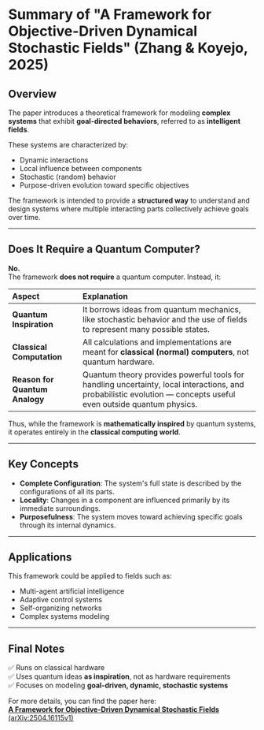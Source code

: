 # Summary of "A Framework for Objective-Driven Dynamical Stochastic Fields" (Zhang & Koyejo, 2025)

## Overview

The paper introduces a theoretical framework for modeling **complex systems** that exhibit **goal-directed behaviors**, referred to as **intelligent fields**.

These systems are characterized by:

- Dynamic interactions
- Local influence between components
- Stochastic (random) behavior
- Purpose-driven evolution toward specific objectives

The framework is intended to provide a **structured way** to understand and design systems where multiple interacting parts collectively achieve goals over time.

---

## Does It Require a Quantum Computer?

**No.**  
The framework **does not require** a quantum computer. Instead, it:

| Aspect | Explanation |
|:---|:---|
| **Quantum Inspiration** | It borrows ideas from quantum mechanics, like stochastic behavior and the use of fields to represent many possible states. |
| **Classical Computation** | All calculations and implementations are meant for **classical (normal) computers**, not quantum hardware. |
| **Reason for Quantum Analogy** | Quantum theory provides powerful tools for handling uncertainty, local interactions, and probabilistic evolution — concepts useful even outside quantum physics. |

Thus, while the framework is **mathematically inspired** by quantum systems, it operates entirely in the **classical computing world**.

---

## Key Concepts

- **Complete Configuration**: The system's full state is described by the configurations of all its parts.
- **Locality**: Changes in a component are influenced primarily by its immediate surroundings.
- **Purposefulness**: The system moves toward achieving specific goals through its internal dynamics.

---

## Applications

This framework could be applied to fields such as:

- Multi-agent artificial intelligence
- Adaptive control systems
- Self-organizing networks
- Complex systems modeling

---

## Final Notes

✅ Runs on classical hardware  
✅ Uses quantum ideas **as inspiration**, not as hardware requirements  
✅ Focuses on modeling **goal-driven, dynamic, stochastic systems**

For more details, you can find the paper here:  
[**A Framework for Objective-Driven Dynamical Stochastic Fields** (arXiv:2504.16115v1)](https://arxiv.org/abs/2504.16115)
